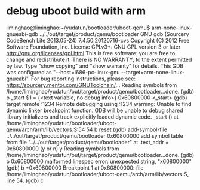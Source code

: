 debug uboot build with arm
================================================================================

liminghao@liminghao:~/yudatun/bootloader/uboot-qemu$ arm-none-linux-gnueabi-gdb ../../out/target/product/qemu/bootloader
GNU gdb (Sourcery CodeBench Lite 2013.05-24) 7.4.50.20120716-cvs
Copyright (C) 2012 Free Software Foundation, Inc.
License GPLv3+: GNU GPL version 3 or later <http://gnu.org/licenses/gpl.html>
This is free software: you are free to change and redistribute it.
There is NO WARRANTY, to the extent permitted by law.  Type "show copying"
and "show warranty" for details.
This GDB was configured as "--host=i686-pc-linux-gnu --target=arm-none-linux-gnueabi".
For bug reporting instructions, please see:
<https://sourcery.mentor.com/GNUToolchain/>...
Reading symbols from /home/liminghao/yudatun/out/target/product/qemu/bootloader...done.
(gdb) p _start
$1 = {<text variable, no debug info>} 0x60800000 <_start>
(gdb) target remote :1234
Remote debugging using :1234
warning: Unable to find dynamic linker breakpoint function.
GDB will be unable to debug shared library initializers
and track explicitly loaded dynamic code.
_start () at /home/liminghao/yudatun/bootloader/uboot-qemu/arch/arm/lib/vectors.S:54
54        b  reset
(gdb) add-symbol-file ../../out/target/product/qemu/bootloader 0x60800000
add symbol table from file "../../out/target/product/qemu/bootloader" at
    .text_addr = 0x60800000
(y or n) y
Reading symbols from /home/liminghao/yudatun/out/target/product/qemu/bootloader...done.
(gdb) b 0x60800000
malformed linespec error: unexpected string, "x60800000"
(gdb) b *0x60800000
Breakpoint 1 at 0x60800000: file /home/liminghao/yudatun/bootloader/uboot-qemu/arch/arm/lib/vectors.S, line 54.
(gdb) c
